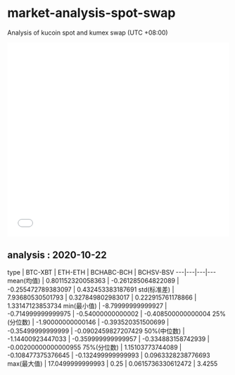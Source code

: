 # market-analysis-spot-swap
Analysis of kucoin spot and kumex swap (UTC +08:00)

<iframe width="100%" height="440" src="./data.html" frameborder="no" border="0" scrolling="no"></iframe>

## analysis : 2020-10-22

type | BTC-XBT | ETH-ETH | BCHABC-BCH | BCHSV-BSV 
---|---|---|---
mean(均值) | 0.801152320058363 | -0.261285064822089 | -0.255472789383097 | 0.432453383187691
std(标准差) | 7.93680530501793 | 0.327849802983017 | 0.222915761178866 | 1.33147123853734
min(最小值) | -8.79999999999927 | -0.714999999999975 | -0.54000000000002 | -0.408500000000004
25%(分位数) | -1.90000000000146 | -0.393520351500699 | -0.35499999999999 | -0.0902459827207429
50%(中位数) | -1.14400923447033 | -0.359999999999957 | -0.334883158742939 | -0.00200000000000955
75%(分位数) | 1.15103773744089 | -0.108477375376645 | -0.132499999999993 | 0.0963328238776693
max(最大值) | 17.0499999999993 | 0.25 | 0.0615736330612472 | 3.4255
